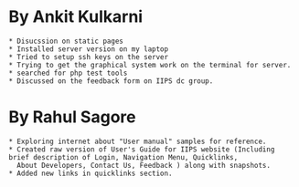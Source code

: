 By Ankit Kulkarni
=================

	* Disucssion on static pages
	* Installed server version on my laptop
	* Tried to setup ssh keys on the server
	* Trying to get the graphical system work on the terminal for server.
	* searched for php test tools
	* Discussed on the feedback form on IIPS dc group.

By Rahul Sagore
===============

	* Exploring internet about "User manual" samples for reference.
	* Created raw version of User's Guide for IIPS website (Including brief description of Login, Navigation Menu, Quicklinks, 
	  About Developers, Contact Us, Feedback ) along with snapshots.
	* Added new links in quicklinks section.

